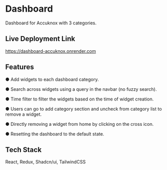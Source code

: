 
# Dashboard

Dashboard for Accuknox with 3 categories.

## Live Deployment Link
https://dashboard-accuknox.onrender.com

## Features
● Add widgets to each dashboard category.

● Search across widgets using a query in the navbar (no fuzzy search).

● Time filter to filter the widgets based on the time of widget creation.

● Users can go to add category section and uncheck
from category list to remove a widget.

● Directly removing a widget from home by clicking on the cross icon.

● Resetting the dashboard to the default state.

## Tech Stack
React, Redux, Shadcn/ui, TailwindCSS
